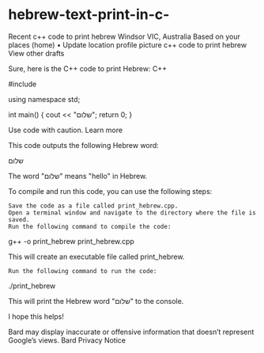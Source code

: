 # hebrew-text-print-in-c-
 Recent
c++ code to print hebrew
Windsor VIC, Australia
Based on your places (home) • Update location
profile picture
c++ code to print hebrew
View other drafts

Sure, here is the C++ code to print Hebrew:
C++

#include <iostream>

using namespace std;

int main() {
  cout << "שלום";
  return 0;
}

Use code with caution. Learn more

This code outputs the following Hebrew word:

שלום

The word "שלום" means "hello" in Hebrew.

To compile and run this code, you can use the following steps:

    Save the code as a file called print_hebrew.cpp.
    Open a terminal window and navigate to the directory where the file is saved.
    Run the following command to compile the code:

g++ -o print_hebrew print_hebrew.cpp

This will create an executable file called print_hebrew.

    Run the following command to run the code:

./print_hebrew

This will print the Hebrew word "שלום" to the console.

I hope this helps!

Bard may display inaccurate or offensive information that doesn’t represent Google’s views. Bard Privacy Notice
